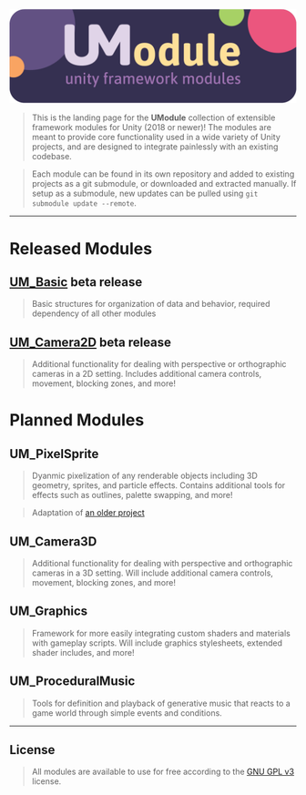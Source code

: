 [logo]: https://github.com/rajin-s/UModule/raw/master/UM_Logo.png "UModule Logo"
[icon]: https://github.com/rajin-s/UModule/raw/master/UM_Icon.png "UModule Icon"

![UModule: Unity Framework Modules][logo]
> This is the landing page for the **UModule** collection of extensible framework modules for Unity (2018 or newer)!
> The modules are meant to provide core functionality used in a wide variety of Unity projects, and are designed to integrate painlessly with an existing codebase.

> Each module can be found in its own repository and added to existing projects as a git submodule, or downloaded and extracted manually. If setup as a submodule, new updates can be pulled using `git submodule update --remote`.
---
# Released Modules
## [UM_Basic](https://github.com/rajin-s/UM_Basic) beta release
> Basic structures for organization of data and behavior, required dependency of all other modules

## [UM_Camera2D](https://github.com/rajin-s/UM_Camera2D) beta release
> Additional functionality for dealing with perspective or orthographic cameras in a 2D setting. Includes additional camera controls, movement, blocking zones, and more!

# Planned Modules
## UM_PixelSprite
> Dyanmic pixelization of any renderable objects including 3D geometry, sprites, and particle effects. Contains additional tools for effects such as outlines, palette swapping, and more!

> Adaptation of [an older project](http://rajinshankar.com/pixelsprite)

## UM_Camera3D
> Additional functionality for dealing with perspective and orthographic cameras in a 3D setting. Will include additional camera controls, movement, blocking zones, and more!

## UM_Graphics
> Framework for more easily integrating custom shaders and materials with gameplay scripts. Will include graphics stylesheets, extended shader includes, and more!

## UM_ProceduralMusic
> Tools for definition and playback of generative music that reacts to a game world through simple events and conditions.

---

## License
> All modules are available to use for free according to the [GNU GPL v3](https://www.gnu.org/licenses/gpl-3.0.en.html) license.
